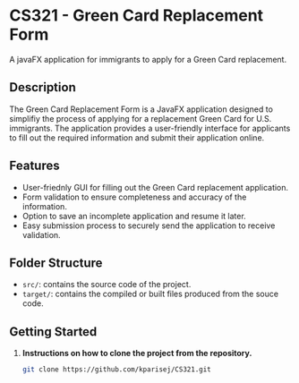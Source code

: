 # CS321 - Green Card Replacement Form
A javaFX application for immigrants to apply for a Green Card replacement.

## Description
The Green Card Replacement Form is a JavaFX application designed to simplifiy the process of applying for a replacement Green Card for U.S. immigrants. The application provides a user-friendly interface for applicants to fill out the required information and submit their application online.

## Features
- User-friednly GUI for filling out the Green Card replacement application.
- Form validation to ensure completeness and accuracy of the information.
- Option to save an incomplete application and resume it later.
- Easy submission process to securely send the application to receive validation.

## Folder Structure
- `src/`: contains the source code of the project.
- `target/`: contains the compiled or built files produced from the souce code.

## Getting Started
1. **Instructions on how to clone the project from the repository.**
   ```bash
   git clone https://github.com/kparisej/CS321.git
